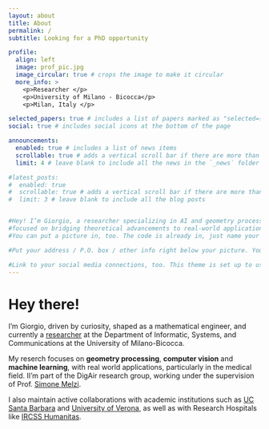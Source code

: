 ```yaml
---
layout: about
title: About
permalink: /
subtitle: Looking for a PhD opportunity

profile:
  align: left
  image: prof_pic.jpg
  image_circular: true # crops the image to make it circular
  more_info: >
    <p>Researcher </p>
    <p>University of Milano - Bicocca</p>
    <p>Milan, Italy </p>

selected_papers: true # includes a list of papers marked as "selected={true}"
social: true # includes social icons at the bottom of the page

announcements:
  enabled: true # includes a list of news items
  scrollable: true # adds a vertical scroll bar if there are more than 3 news items
  limit: 4 # leave blank to include all the news in the `_news` folder

#latest_posts:
#  enabled: true
#  scrollable: true # adds a vertical scroll bar if there are more than 3 new posts items
#  limit: 3 # leave blank to include all the blog posts


#Hey! I’m Giorgio, a researcher specializing in AI and geometry processing,
#focused on bridging theoretical advancements to real-world applications. [subreddit](http://reddit.com). 
#You can put a picture in, too. The code is already in, just name your picture `prof_pic.jpg` and put it in the `img/` folder.

#Put your address / P.O. box / other info right below your picture. You can also disable any of these elements by editing `profile` property of the YAML header of your `_pages/about.md`. Edit `_bibliography/papers.bib` and Jekyll will render your [publications page](/al-folio/publications/) automatically.

#Link to your social media connections, too. This theme is set up to use [Font Awesome icons](https://fontawesome.com/) and [Academicons](https://jpswalsh.github.io/academicons/), like the ones below. Add your Facebook, Twitter, LinkedIn, Google Scholar, or just disable all of them.
---
```


# Hey there!

I’m Giorgio, driven by curiosity, shaped as a mathematical engineer, and currently a [researcher](https://www.unimib.it/giorgio-longari) at the Department of Informatic, Systems, and Communications at the University of Milano-Bicocca.

My reserch focuses on **geometry processing**, **computer vision** and **machine learning**, with real world applications, particularly in the medical field.
II’m part of the DigAir research group, working under the supervision of Prof. [Simone Melzi](https://sites.google.com/site/melzismn).

I also maintain active collaborations with academic institutions such as [UC Santa Barbara](https://gi.ece.ucsb.edu/) and [University of Verona](https://www.dimi.univr.it/?lang=en), as well as with Research Hospitals like [IRCSS Humanitas](https://www.hunimed.eu/).